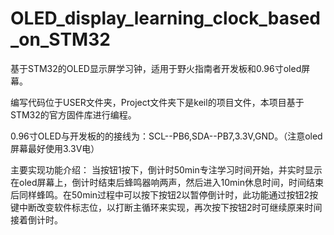 # OLED_display_learning_clock_based_on_STM32
基于STM32的OLED显示屏学习钟，适用于野火指南者开发板和0.96寸oled屏幕。

编写代码位于USER文件夹，Project文件夹下是keil的项目文件，本项目基于STM32的官方固件库进行编程。

0.96寸OLED与开发板的的接线为：SCL--PB6,SDA--PB7,3.3V,GND。（注意oled屏幕最好使用3.3V电）

主要实现功能介绍：
  当按钮1按下，倒计时50min专注学习时间开始，并实时显示在oled屏幕上，倒计时结束后蜂鸣器响两声，然后进入10min休息时间，时间结束后同样蜂鸣。在50min过程中可以按下按钮2以暂停倒计时，此功能通过按钮2按键中断改变软件标志位，以打断主循环来实现，再次按下按钮2时可继续原来时间接着倒计时。

